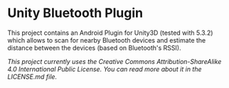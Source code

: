 # Unity Bluetooth Plugin #

This project contains an Android Plugin for Unity3D (tested with 5.3.2) which allows to scan for nearby Bluetooth devices and estimate the distance between the devices (based on Bluetooth's RSSI).

*This project currently uses the Creative Commons Attribution-ShareAlike 4.0 International Public License. You can read more about it in the LICENSE.md file.*